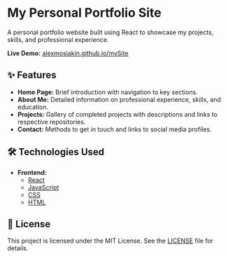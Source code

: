 # My Personal Portfolio Site

A personal portfolio website built using React to showcase my projects, skills, and professional experience.

**Live Demo:** [alexmosiakin.github.io/mySite](https://alexmosiakin.github.io/mySite/)

## ✨ Features

- **Home Page:** Brief introduction with navigation to key sections.
- **About Me:** Detailed information on professional experience, skills, and education.
- **Projects:** Gallery of completed projects with descriptions and links to respective repositories.
- **Contact:** Methods to get in touch and links to social media profiles.

## 🛠️ Technologies Used

- **Frontend:**
  - [React](https://reactjs.org/)
  - [JavaScript](https://developer.mozilla.org/en-US/docs/Web/JavaScript)
  - [CSS](https://developer.mozilla.org/en-US/docs/Web/CSS)
  - [HTML](https://developer.mozilla.org/en-US/docs/Web/HTML)

## 📝 License

This project is licensed under the MIT License. See the [LICENSE](./LICENSE) file for details.
